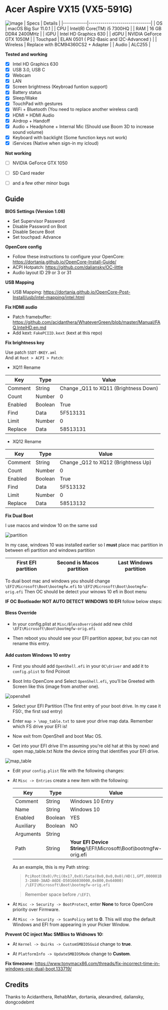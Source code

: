 # Acer Aspire VX15 (VX5-591G)
![image](https://user-images.githubusercontent.com/37587399/99892836-de90e680-2cab-11eb-8479-cb48b877adda.png)
| Specs | Details |
|------------|-------------------------------|
| OS | macOS Big Sur 11.0.1 |
| CPU | Intel(R) Core(TM) i5 7300HQ |
| RAM | 16 GB DDR4 2400MHz |
| iGPU | Intel HD Graphics 630 |
| dGPU | NVIDIA GeForce GTX 1050M |
| Touchpad | ELAN 0501 ( PS2-Basic and I2C-Advanced ) |
| Wireless | Replace with BCM94360CS2 + Adapter |
| Audio | ALC255 |


__Tested and working__

- [x] Intel HD Graphics 630
- [x] USB 3.0, USB C
- [x] Webcam
- [x] LAN
- [x] Screen brightness (Keybroad funtion support)
- [x] Battery status
- [x] Sleep/Wake
- [x] TouchPad with gestures
- [x] WiFi + Bluetooth (You need to replace another wireless card)
- [x] HDMI + HDMI Audio
- [x] Airdrop + Handoff
- [x] Audio + Headphone + Internal Mic (Should use Boom 3D to increase sound volume)
- [x] Keyboard with backlight (Some function keys not work)
- [x] iServices (Native when sign-in my icloud)

__Not working__

- [ ] NVIDIA GeForce GTX 1050
- [ ] SD Card reader
- [ ] and a few other minor bugs




## Guide

__BIOS Settings (Version 1.08)__

- Set Supervisor Password
- Disable Password on Boot
- Disable Secure Boot
- Set touchpad: Advance


__OpenCore config__

- Follow these instructions to configure your OpenCore: https://dortania.github.io/OpenCore-Install-Guide/  
- ACPI Hotpatch: https://github.com/daliansky/OC-little  
- Audio layout ID 29 or 3 or 31 


__USB Mapping__

- USB Mapping: https://dortania.github.io/OpenCore-Post-Install/usb/intel-mapping/intel.html


__Fix HDMI audio__

- Patch framebuffer: https://github.com/acidanthera/WhateverGreen/blob/master/Manual/FAQ.IntelHD.en.md
- Add kext: `FakePCIID.kext` (kext at this repo)  


__Fix brightness key__

Use patch `SSDT-BKEY.aml`  
And at `Root > ACPI > Patch`:  
- XQ11 Rename

|Key|Type|Value|
|---|---|---|
|Comment|String|Change _Q11 to XQ11 (Brightness Down)|
|Count|Number|0|
|Enabled|Boolean|True|
|Find|Data|5F513131|
|Limit|Number|0|
|Replace|Data|58513131|

- XQ12 Rename

|Key|Type|Value|
|---|---|---|
|Comment|String|Change _Q12 to XQ12 (Brightness Up)|
|Count|Number|0|
|Enabled|Boolean|True|
|Find|Data|5F513132|
|Limit|Number|0|
|Replace|Data|58513132|


__Fix Dual Boot__

I use macos and window 10 on the same ssd  

![partition](https://i.imgur.com/GZlZPH2l.png)


In my case, windows 10 was installed earlier so I **must** place mac partition in between efi partition and windows partition

|First EFI partition|Second is Macos partition|Last Windows partition|
| ------------ | ------------ | ------------ |


To dual boot mac and windows you should change `\EFI\Microsoft\Boot\bootmgfw.efi` to `\EFI\Microsoft\Boot\bootmgfw-orig.efi`
Then OC should be detect your winows 10 efi in Boot menu

**IF OC Bootloader NOT AUTO DETECT WINDOWS 10 EFI** follow below steps:

#### Bless Override

- In your config.plist at `Misc/BlessOverridedd` add new child `\EFI\Microsoft\Boot\bootmgfw-orig.efi`

- Then reboot you should see your EFI partition appear, but you can not rename this entry.
  
#### Add custom Windows 10 entry

- First you should add `OpenShell.efi` in your `OC\driver` and add it to `config.plist` to find Pciroot

- Boot Into OpenCore and Select `OpenShell.efi`, you’ll be Greeted with Screen like this (image from another one).

![openshell](https://preview.redd.it/am2ilw28p7251.png?width=946&format=png&auto=webp&s=123cdc6fc67da00a2818bac4c226196d0d4f2f39)
  
- Select your EFI Partition (The first entry of your boot drive. In my case it FS0:, the first ssd entry)
  
- Enter `map > \map_table.txt` to save your drive map data. Remember which FS drive your EFI is!
  
- Now exit from OpenShell and boot Mac OS.
  
- Get into your EFI drive (I'm assuming you're old hat at this by now) and open map_table.txt Note the device string that identifies your EFI drive.

![map_table](https://i.imgur.com/uQb3YTx.png)
  
- Edit your `config.plist` file with the following changes:
  
- At `Misc -> Entries` create a new item with the following:
  
  |Key|Type|Value|
  |---|---|---|
  |Comment|String| Windows 10 Entry |
  |Name|String|Windows 10|
  |Enabled|Boolean|YES|
  |Auxiliary|Boolean|NO|
  |Arguments|String|    
  |Path|String| **Your EFI Device String**/\EFI\Microsoft\Boot\bootmgfw-orig.efi|
  
  As an example, this is my Path string:
  
  >`PciRoot(0x0)/Pci(0x17,0x0)/Sata(0x0,0x0,0x0)/HD(1,GPT,000001B3-2A80-3AAD-A6DE-D50166030000,0x800,0x64000) /\EFI\Microsoft\Boot\bootmgfw-orig.efi`
  
  > Remember space before `/\EFI\`
  
- At `Misc -> Security -> BootProtect`, enter **None** to force OpenCore priority over Firmware.

- At `Misc -> Security -> ScanPolicy` set to **0**. This will stop the default Windows and EFI from appearing in your Picker Window.


__Prevent OC inject Mac SMBios to Widnows 10:__

- At `Kernel -> Quirks -> CustomSMBIOSGuid` change to **true**.

- At `PlatformInfo -> UpdateSMBIOSMode` change to **Custom**.


__Fix timezone:__ 
https://www.tonymacx86.com/threads/fix-incorrect-time-in-windows-osx-dual-boot.133719/  


## Credits
Thanks to Acidanthera, RehabMan, dortania, alexandred, daliansky, dongcodebmt
